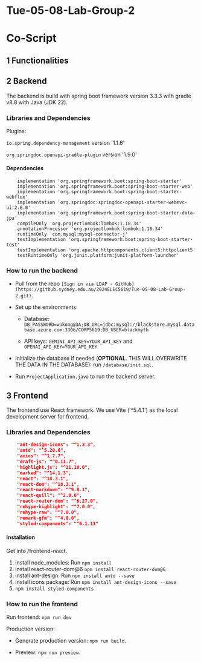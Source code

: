# Tue-05-08-Lab-Group-2

# Co-Script

## 1 Functionalities

## 2 Backend

The backend is build with spring boot framework version 3.3.3 with gradle v8.8 with Java (JDK 22).

### Libraries and Dependencies

Plugins:

`io.spring.dependency-management` version '1.1.6'

`org.springdoc.openapi-gradle-plugin` version '1.9.0'

#### Dependencies

```
    implementation 'org.springframework.boot:spring-boot-starter'
    implementation 'org.springframework.boot:spring-boot-starter-web'
    implementation 'org.springframework.boot:spring-boot-starter-webflux'
    implementation 'org.springdoc:springdoc-openapi-starter-webmvc-ui:2.6.0'
    implementation 'org.springframework.boot:spring-boot-starter-data-jpa'
    compileOnly 'org.projectlombok:lombok:1.18.34'
    annotationProcessor 'org.projectlombok:lombok:1.18.34'
    runtimeOnly 'com.mysql:mysql-connector-j'
    testImplementation 'org.springframework.boot:spring-boot-starter-test'
    testImplementation 'org.apache.httpcomponents.client5:httpclient5'
    testRuntimeOnly 'org.junit.platform:junit-platform-launcher'
```

### How to run the backend

- Pull from the repo `[Sign in via LDAP · GitHub](https://github.sydney.edu.au/2024ELEC5619/Tue-05-08-Lab-Group-2.git)`.

- Set up the environments:
  
  - Database: `DB_PASSWORD=wukong@3A;DB_URL=jdbc:mysql://blackstore.mysql.database.azure.com:3306/COMP5619;DB_USER=blackmyth`
  
  - API keys: `GEMINI_API_KEY=YOUR_API_KEY` and `OPENAI_API_KEY=YOUR_API_KEY`

- Initialize the database if needed (**OPTIONAL**. THIS WILL OVERWRITE THE DATA IN THE DATABASE): run `/database/init.sql`.

- Run `ProjectApplication.java` to run the backend server.

## 3 Frontend

The frontend use React framework. We use Vite ('^5.4.1') as the local development server for frontend.

### Libraries and Dependencies

```json
    "ant-design-icons": "^1.3.3",
    "antd": "^5.20.6",
    "axios": "^1.7.7",
    "draft-js": "^0.11.7",
    "highlight.js": "^11.10.0",
    "marked": "^14.1.3",
    "react": "^18.3.1",
    "react-dom": "^18.3.1",
    "react-markdown": "^9.0.1",
    "react-quill": "^2.0.0",
    "react-router-dom": "^6.27.0",
    "rehype-highlight": "^7.0.0",
    "rehype-raw": "^7.0.0",
    "remark-gfm": "^4.0.0",
    "styled-components": "^6.1.13"
```

#### Installation

Get into /frontend-react.

1. install node_modules: Run `npm install`
2. install react-router-dom@6 `npm install react-router-dom@6`
3. install ant-design: Run `npm install antd --save`
4. install icons package: Run `npm install ant-design-icons --save`
5. `npm install styled-components`

### How to run the frontend

Run frontend: `npm run dev`

Production version: 

- Generate production version: `npm run build`.

- Preview: `npm run preview`.
